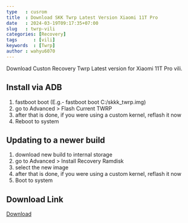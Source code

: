```yaml
---
type   : cusrom
title  : Download SKK Twrp Latest Version Xiaomi 11T Pro
date   : 2024-03-19T09:17:35+07:00
slug   : twrp-vili
categories: [Recovery]
tags      : [vili]
keywords  : [Twrp]
author : wahyu6070
---
```


Download Custon Recovery Twrp Latest version for Xiaomi 11T Pro vili.
## Install via ADB
1. fastboot boot <drag recovery img file here>
(E.g.- fastboot boot C:/skkk_twrp.img)
2. go to Advanced > Flash Current TWRP
3. after that is done, if you were using a custom kernel, reflash it now
4. Reboot to system

## Updating to a newer build
1. download new build to internal storage
2. go to Advanced > Install Recovery Ramdisk
4. select the new image
5. after that is done, if you were
 using a custom kernel, reflash it now
6. Boot to system

## Download Link
[Download](https://t.me/papp54romupdate/1101)